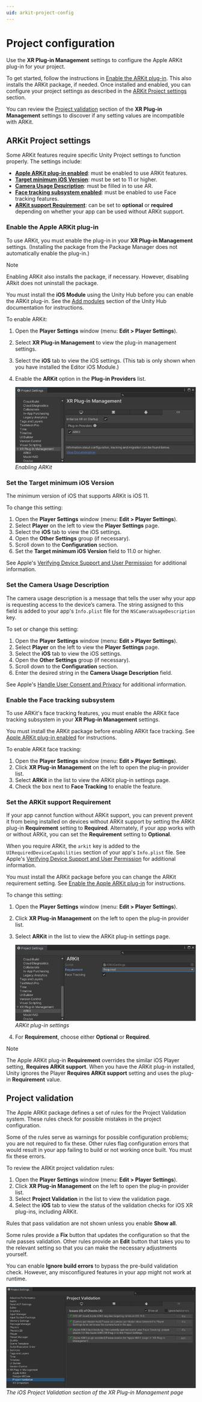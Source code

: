 ```yaml
---
uid: arkit-project-config
---
```

# Project configuration

Use the **XR Plug-in Management** settings to configure the Apple ARKit plug-in for your project. 

To get started, follow the instructions in [Enable the ARKit plug-in](#enable-arkit). This also installs the ARKit package, if needed. Once installed and enabled, you can configure your project settings as described in the [ARKit Project settings](#project-settings) section.

You can review the [Project validation](#project-validation) section of the **XR Plug-in Management** settings to discover if any setting values are incompatible with ARKit.

<a name="project-settings"></a>
## ARKit Project settings

Some ARKit features require specific Unity Project settings to function properly. The settings include:

* **[Apple ARKit plug-in enabled](#enable-arkit)**: must be enabled to use ARKit features.
* **[Target minimum iOS Version](#minimum-ios-version)**: must be set to 11 or higher.
* **[Camera Usage Description](#camera-usage)**: must be filled in to use AR.
* **[Face tracking subsystem enabled](#enable-face-tracking)**: must be enabled to use Face tracking features.
* **[ARKit support Requirement](#arkit-required)**: can be set to **optional** or **required** depending on whether your app can be used without ARKit support.


<a name="enable-arkit"></a>
### Enable the Apple ARKit plug-in

To use ARKit, you must enable the plug-in in your **XR Plug-in Management** settings. (Installing the package from the Package Manager does not automatically enable the plug-in.)

> [!NOTE]
> Enabling ARKit also installs the package, if necessary. However, disabling ARkit does not uninstall the package.

You must install the **iOS Module** using the Unity Hub before you can enable the ARKit plug-in. See the [Add modules](https://docs.unity3d.com/hub/manual/AddModules.html) section of the Unity Hub documentation for instructions.

To enable ARKit:

1. Open the **Player Settings** window (menu: **Edit &gt; Player Settings**).
2. Select **XR Plug-in Management** to view the plug-in management settings.
3. Select the **iOS** tab to view the iOS settings. (This tab is only shown when you have installed the Editor iOS Module.)
4. Enable the **ARKit** option in the **Plug-in Providers** list.

   ![XR Plug-in Management](images/arkit-xrmanagement.png "ARKit in XR Management")<br />*Enabling ARKit*


<a name="minimum-ios-version"></a>
### Set the Target minimum iOS Version

The minimum version of iOS that supports ARKit is iOS 11.

To change this setting:

1. Open the **Player Settings** window (menu: **Edit &gt; Player Settings**).
2. Select **Player** on the left to view the **Player Settings** page.
3. Select the **iOS** tab to view the iOS settings.
4. Open the **Other Settings** group (if necessary).
5. Scroll down to the **Configuration** section.
6. Set the **Target minimum iOS Version** field to 11.0 or higher.

See Apple's [Verifying Device Support and User Permission](https://developer.apple.com/documentation/arkit/verifying_device_support_and_user_permission) for additional information.

<a name="camera-usage"></a>
### Set the Camera Usage Description

The camera usage description is a message that tells the user why your app is requesting access to 
the device’s camera. The string assigned to this field is added to your app's `Info.plist` file for 
the `NSCameraUsageDescription` key. 

To set or change this setting:

1. Open the **Player Settings** window (menu: **Edit &gt; Player Settings**).
2. Select **Player** on the left to view the **Player Settings** page.
3. Select the **iOS** tab to view the iOS settings.
4. Open the **Other Settings** group (if necessary).
5. Scroll down to the **Configuration** section.
6. Enter the desired string in the **Camera Usage Description** field.

See Apple's [Handle User Consent and Privacy](https://developer.apple.com/documentation/arkit/verifying_device_support_and_user_permission) for additional information.


<a name="enable-face-tracking"></a>
### Enable the Face tracking subsystem

To use ARKit's face tracking features, you must enable the ARKit face tracking subsystem in your **XR Plug-in Management** settings.

You must install the ARKit package before enabling ARKit face tracking. See [Apple ARKit plug-in enabled](#enable-arkit) for instructions.

To enable ARKit face tracking:

1. Open the **Player Settings** window (menu: **Edit &gt; Player Settings**).
2. Click **XR Plug-in Management** on the left to open the plug-in provider list.
3. Select **ARKit** in the list to view the ARKit plug-in settings page.
4. Check the box next to **Face Tracking** to enable the feature.

<a name="arkit-required"></a>
### Set the ARKit support Requirement

If your app cannot function without ARKit support, you can prevent prevent it from being installed on devices without ARKit support by setting the ARKit plug-in **Requirement** setting to **Required**. Alternately, if your app works with or without ARKit, you can set the **Requirement** setting to **Optional**.

When you require ARKit, the `arkit` key is added to the `UIRequiredDeviceCapabilities` section of your app's `Info.plist` file. See Apple's [Verifying Device Support and User Permission](https://developer.apple.com/documentation/arkit/verifying_device_support_and_user_permission) for additional information.

You must install the ARKit package before you can change the ARKit requirement setting. See [Enable the Apple ARKit plug-in](#enable-arkit) for instructions.

To change this setting:

1. Open the **Player Settings** window (menu: **Edit &gt; Player Settings**).
2. Click **XR Plug-in Management** on the left to open the plug-in provider list.
3. Select **ARKit** in the list to view the ARKit plug-in settings page.

   ![ARKit Settings](images/arkitsettings-dialog.png "ARKit Settings")<br />*ARKit plug-in settings*

4. For **Requirement**, choose either **Optional** or **Required**.

> [!NOTE]
> The Apple ARKit plug-in **Requirement** overrides the similar iOS Player setting, **Requires ARKit support**. When you have the ARKit plug-in installed, Unity ignores the Player **Requires ARKit support** setting and uses the plug-in **Requirement** value.  


<a name="project-validation"></a>
## Project validation

The Apple ARKit package defines a set of rules for the Project Validation system. These rules check for possible mistakes in the project configuration.

Some of the rules serve as warnings for possible configuration problems; you are not required to fix these. Other rules flag configuration errors that would result in your app failing to build or not working once built. You must fix these errors.

To review the ARKit project validation rules:

1. Open the **Player Settings** window (menu: **Edit &gt; Player Settings**).
2. Click **XR Plug-in Management** on the left to open the plug-in provider list.
3. Select **Project Validation** in the list to view the validation page.
4. Select the **iOS** tab to view the status of the validation checks for iOS XR plug-ins, including ARKit.

Rules that pass validation are not shown unless you enable **Show all**. 

Some rules provide a **Fix** button that updates the configuration so that the rule passes validation. Other rules provide an **Edit** button that takes you to the relevant setting so that you can make the necessary adjustments yourself.

You can enable **Ignore build errors** to bypass the pre-build validation check. However, any misconfigured features in your app might not work at runtime.

![Project Validation ARKit](images/ProjectValidation/project-validation-arkit.png)<br />*The iOS Project Validation section of the XR Plug-in Management page*

